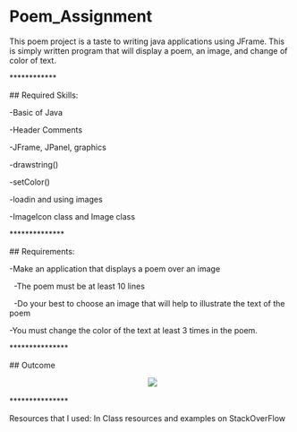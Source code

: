# Poem\_Assignment



This poem project is a taste to writing java applications using JFrame. This is simply written program that will display a poem, an image, and change of color of text.





\*\*\*\*\*\*\*\*\*\*\*\*

\## Required Skills:



-Basic of Java

-Header Comments

-JFrame, JPanel, graphics

-drawstring()

-setColor()

-loadin and using images

-ImageIcon class and Image class



\*\*\*\*\*\*\*\*\*\*\*\*\*\*

\## Requirements:



-Make an application that displays a poem over an image

 	-The poem must be at least 10 lines

 	-Do your best to choose an image that will help to illustrate the text of the poem

-You must change the color of the text at least 3 times in the poem.



\*\*\*\*\*\*\*\*\*\*\*\*\*\*\*

\## Outcome



<div align="center">

&nbsp;	<img src="Images/Poem.png">

</div>



\*\*\*\*\*\*\*\*\*\*\*\*\*\*\*

Resources that I used: In Class resources and examples on StackOverFlow

